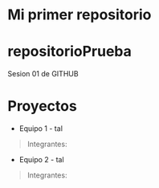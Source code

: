 # Mi primer repositorio
# repositorioPrueba
Sesion 01 de GITHUB

# Proyectos
- Equipo 1 - tal
> Integrantes:

- Equipo 2 - tal
> Integrantes: 